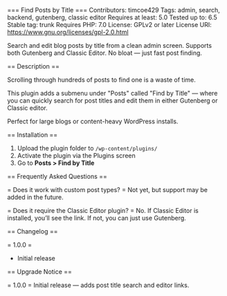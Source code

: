 === Find Posts by Title ===
Contributors: timcoe429
Tags: admin, search, backend, gutenberg, classic editor
Requires at least: 5.0
Tested up to: 6.5
Stable tag: trunk
Requires PHP: 7.0
License: GPLv2 or later
License URI: https://www.gnu.org/licenses/gpl-2.0.html

Search and edit blog posts by title from a clean admin screen. Supports both Gutenberg and Classic Editor. No bloat — just fast post finding.

== Description ==

Scrolling through hundreds of posts to find one is a waste of time.

This plugin adds a submenu under "Posts" called "Find by Title" — where you can quickly search for post titles and edit them in either Gutenberg or Classic editor.

Perfect for large blogs or content-heavy WordPress installs.

== Installation ==

1. Upload the plugin folder to `/wp-content/plugins/`
2. Activate the plugin via the Plugins screen
3. Go to **Posts > Find by Title**

== Frequently Asked Questions ==

= Does it work with custom post types? =
Not yet, but support may be added in the future.

= Does it require the Classic Editor plugin? =
No. If Classic Editor is installed, you’ll see the link. If not, you can just use Gutenberg.

== Changelog ==

= 1.0.0 =
* Initial release

== Upgrade Notice ==

= 1.0.0 =
Initial release — adds post title search and editor links.

